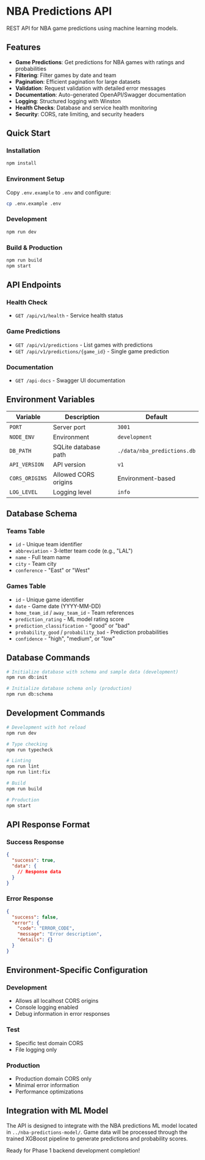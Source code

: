 # NBA Predictions API

REST API for NBA game predictions using machine learning models.

## Features

- **Game Predictions**: Get predictions for NBA games with ratings and probabilities
- **Filtering**: Filter games by date and team
- **Pagination**: Efficient pagination for large datasets
- **Validation**: Request validation with detailed error messages
- **Documentation**: Auto-generated OpenAPI/Swagger documentation
- **Logging**: Structured logging with Winston
- **Health Checks**: Database and service health monitoring
- **Security**: CORS, rate limiting, and security headers

## Quick Start

### Installation

```bash
npm install
```

### Environment Setup

Copy `.env.example` to `.env` and configure:

```bash
cp .env.example .env
```

### Development

```bash
npm run dev
```

### Build & Production

```bash
npm run build
npm start
```

## API Endpoints

### Health Check
- `GET /api/v1/health` - Service health status

### Game Predictions
- `GET /api/v1/predictions` - List games with predictions
- `GET /api/v1/predictions/{game_id}` - Single game prediction

### Documentation
- `GET /api-docs` - Swagger UI documentation

## Environment Variables

| Variable | Description | Default |
|----------|-------------|---------|
| `PORT` | Server port | `3001` |
| `NODE_ENV` | Environment | `development` |
| `DB_PATH` | SQLite database path | `./data/nba_predictions.db` |
| `API_VERSION` | API version | `v1` |
| `CORS_ORIGINS` | Allowed CORS origins | Environment-based |
| `LOG_LEVEL` | Logging level | `info` |

## Database Schema

### Teams Table
- `id` - Unique team identifier
- `abbreviation` - 3-letter team code (e.g., "LAL")
- `name` - Full team name
- `city` - Team city
- `conference` - "East" or "West"

### Games Table
- `id` - Unique game identifier
- `date` - Game date (YYYY-MM-DD)
- `home_team_id` / `away_team_id` - Team references
- `prediction_rating` - ML model rating score
- `prediction_classification` - "good" or "bad"
- `probability_good` / `probability_bad` - Prediction probabilities
- `confidence` - "high", "medium", or "low"

## Database Commands

```bash
# Initialize database with schema and sample data (development)
npm run db:init

# Initialize database schema only (production)
npm run db:schema
```

## Development Commands

```bash
# Development with hot reload
npm run dev

# Type checking
npm run typecheck

# Linting
npm run lint
npm run lint:fix

# Build
npm run build

# Production
npm start
```

## API Response Format

### Success Response
```json
{
  "success": true,
  "data": {
    // Response data
  }
}
```

### Error Response
```json
{
  "success": false,
  "error": {
    "code": "ERROR_CODE",
    "message": "Error description",
    "details": {}
  }
}
```

## Environment-Specific Configuration

### Development
- Allows all localhost CORS origins
- Console logging enabled
- Debug information in error responses

### Test
- Specific test domain CORS
- File logging only

### Production
- Production domain CORS only
- Minimal error information
- Performance optimizations

## Integration with ML Model

The API is designed to integrate with the NBA predictions ML model located in `../nba-predictions-model/`. Game data will be processed through the trained XGBoost pipeline to generate predictions and probability scores.

Ready for Phase 1 backend development completion!
